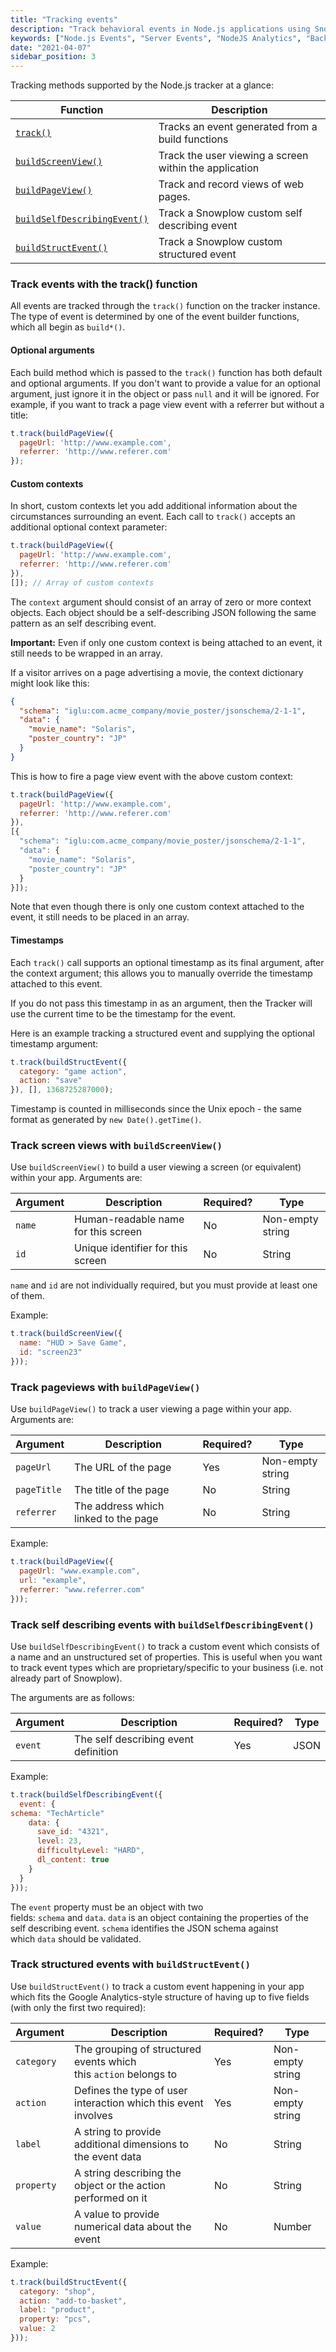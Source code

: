 ```yaml
---
title: "Tracking events"
description: "Track behavioral events in Node.js applications using Snowplow's server-side JavaScript tracker."
keywords: ["Node.js Events", "Server Events", "NodeJS Analytics", "Backend Tracking", "Server Analytics", "Event Collection"]
date: "2021-04-07"
sidebar_position: 3
---
```


Tracking methods supported by the Node.js tracker at a glance:

| **Function**                                                                               | **Description**                                        |
| ------------------------------------------------------------------------------------------ | ------------------------------------------------------ |
| [`track()`](#track-events-with-the-track-function)                                         | Tracks an event generated from a build functions       |
| [`buildScreenView()`](#track-screen-views-withbuildscreenview)                             | Track the user viewing a screen within the application |
| [`buildPageView()`](#track-pageviews-withbuildpageview)                                    | Track and record views of web pages.                   |
| [`buildSelfDescribingEvent()`](#track-self-describing-events-withbuildselfdescribingevent) | Track a Snowplow custom self describing event          |
| [`buildStructEvent()`](#track-structured-events-with-buildstructevent)                     | Track a Snowplow custom structured event               |

### Track events with the track() function

All events are tracked through the `track()` function on the tracker instance. The type of event is determined by one of the event builder functions, which all begin as `build*()`.

#### Optional arguments

Each build method which is passed to the `track()` function has both default and optional arguments. If you don't want to provide a value for an optional argument, just ignore it in the object or pass `null` and it will be ignored. For example, if you want to track a page view event with a referrer but without a title:

```javascript
t.track(buildPageView({
  pageUrl: 'http://www.example.com',
  referrer: 'http://www.referer.com'
});
```

#### Custom contexts

In short, custom contexts let you add additional information about the circumstances surrounding an event. Each call to `track()` accepts an additional optional context parameter:

```javascript
t.track(buildPageView({
  pageUrl: 'http://www.example.com',
  referrer: 'http://www.referer.com'
}),
[]); // Array of custom contexts
```

The `context` argument should consist of an array of zero or more context objects. Each object should be a self-describing JSON following the same pattern as an self describing event.

**Important:** Even if only one custom context is being attached to an event, it still needs to be wrapped in an array.

If a visitor arrives on a page advertising a movie, the context dictionary might look like this:

```json
{
  "schema": "iglu:com.acme_company/movie_poster/jsonschema/2-1-1",
  "data": {
    "movie_name": "Solaris",
    "poster_country": "JP"
  }
}
```

This is how to fire a page view event with the above custom context:

```javascript
t.track(buildPageView({
  pageUrl: 'http://www.example.com',
  referrer: 'http://www.referer.com'
}),
[{
  "schema": "iglu:com.acme_company/movie_poster/jsonschema/2-1-1",
  "data": {
    "movie_name": "Solaris",
    "poster_country": "JP"
  }
}]);
```

Note that even though there is only one custom context attached to the event, it still needs to be placed in an array.

#### Timestamps

Each `track()` call supports an optional timestamp as its final argument, after the context argument; this allows you to manually override the timestamp attached to this event.

If you do not pass this timestamp in as an argument, then the Tracker will use the current time to be the timestamp for the event.

Here is an example tracking a structured event and supplying the optional timestamp argument:

```javascript
t.track(buildStructEvent({
  category: "game action",
  action: "save"
}), [], 1368725287000);
```

Timestamp is counted in milliseconds since the Unix epoch - the same format as generated by `new Date().getTime()`.

### Track screen views with `buildScreenView()`

Use `buildScreenView()` to build a user viewing a screen (or equivalent) within your app. Arguments are:

| **Argument** | **Description**                     | **Required?** | **Type**         |
| ------------ | ----------------------------------- | ------------- | ---------------- |
| `name`       | Human-readable name for this screen | No            | Non-empty string |
| `id`         | Unique identifier for this screen   | No            | String           |

`name` and `id` are not individually required, but you must provide at least one of them.

Example:

```javascript
t.track(buildScreenView({
  name: "HUD > Save Game",
  id: "screen23"
}));
```

### Track pageviews with `buildPageView()`

Use `buildPageView()` to track a user viewing a page within your app. Arguments are:

| **Argument** | **Description**                      | **Required?** | **Type**         |
| ------------ | ------------------------------------ | ------------- | ---------------- |
| `pageUrl`    | The URL of the page                  | Yes           | Non-empty string |
| `pageTitle`  | The title of the page                | No            | String           |
| `referrer`   | The address which linked to the page | No            | String           |

Example:

```javascript
t.track(buildPageView({
  pageUrl: "www.example.com",
  url: "example",
  referrer: "www.referrer.com"
}));
```

### Track self describing events with `buildSelfDescribingEvent()`

Use `buildSelfDescribingEvent()` to track a custom event which consists of a name and an unstructured set of properties. This is useful when you want to track event types which are proprietary/specific to your business (i.e. not already part of Snowplow).

The arguments are as follows:

| **Argument** | **Description**                      | **Required?** | **Type** |
| ------------ | ------------------------------------ | ------------- | -------- |
| `event`      | The self describing event definition | Yes           | JSON     |

Example:

```javascript
t.track(buildSelfDescribingEvent({
  event: {
schema: "TechArticle"
    data: {
      save_id: "4321",
      level: 23,
      difficultyLevel: "HARD",
      dl_content: true
    }
  }
}));
```

The `event` property must be an object with two fields: `schema` and `data`. `data` is an object containing the properties of the self describing event. `schema` identifies the JSON schema against which `data` should be validated.

### Track structured events with `buildStructEvent()`

Use `buildStructEvent()` to track a custom event happening in your app which fits the Google Analytics-style structure of having up to five fields (with only the first two required):

| **Argument** | **Description**                                                  | **Required?** | **Type**         |
| ------------ | ---------------------------------------------------------------- | ------------- | ---------------- |
| `category`   | The grouping of structured events which this `action` belongs to | Yes           | Non-empty string |
| `action`     | Defines the type of user interaction which this event involves   | Yes           | Non-empty string |
| `label`      | A string to provide additional dimensions to the event data      | No            | String           |
| `property`   | A string describing the object or the action performed on it     | No            | String           |
| `value`      | A value to provide numerical data about the event                | No            | Number           |

Example:

```javascript
t.track(buildStructEvent({
  category: "shop",
  action: "add-to-basket",
  label: "product",
  property: "pcs",
  value: 2
}));
```
